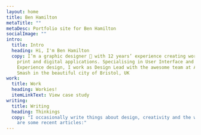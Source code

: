 ```yaml
---
layout: home
title: Ben Hamilton
metaTitle: ""
metaDesc: Portfolio site for Ben Hamilton
socialImage: ""
intro:
  title: Intro
  heading: Hi, I'm Ben Hamilton
  copy: I’m a graphic designer 🎨 with 12 years’ experience creating works for
    print and digital applications. Specialising in User Interface and User
    Experience design, I work as Design Lead with the awesome team at Atomic
    Smash in the beautiful city of Bristol, UK
work:
  title: Work
  heading: Workies!
  itemLinkText: View case study
writing:
  title: Writing
  heading: Thinkings
  copy: "I occasionally write things about design, creativity and the web. Here
    are some recent articles:"
---
```


